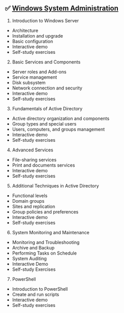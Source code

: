 ## :white_check_mark: [Windows System Administration](https://softuni.bg/trainings/3798/windows-system-administration-june-2022)
01. Introduction to Windows Server
  - Architecture
  - Installation and upgrade
  - Basic configuration
  - Interactive demo
  - Self-study exercises
02. Basic Services and Components
  - Server roles and Add-ons
  - Service management
  - Disk subsystem
  - Network connection and security
  - Interactive demo
  - Self-study exercises
03. Fundamentals of Active Directory
  - Active directory organization and components
  - Group types and special users
  - Users, computers, and groups management
  - Interactive demo
  - Self-study exercises
04. Advanced Services
  - File-sharing services
  - Print and documents services
  - Interactive demo
  - Self-study exercises
05. Additional Techniques in Active Directory
  - Functional levels
  - Domain groups
  - Sites and replication
  - Group policies and preferences
  - Interactive demo
  - Self-study exercises
06. System Monitoring and Maintenance
  - Monitoring and Troubleshooting
  - Archive and Backup
  - Performing Tasks on Schedule
  - System Auditing
  - Interactive Demo
  - Self-study Exercises
07. PowerShell
  - Introduction to PowerShell
  - Create and run scripts
  - Interactive demo
  - Self-study exercises